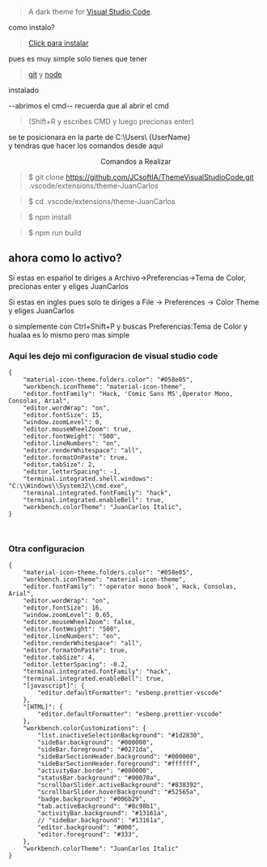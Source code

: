 
> A dark theme for [Visual Studio Code](http://code.visualstudio.com).

como instalo?
>[Click para instalar](https://marketplace.visualstudio.com/items?itemName=JCsoftIA.JCsoftIA)


pues es muy simple solo tienes que tener

>[git](https://git-scm.com/downloads)
y
>[node](https://nodejs.org/es/download/)

instalado 

--abrimos el cmd--
recuerda  que al abrir el cmd

>(Shift+R y escribes CMD y luego precionas enter)

se te posicionara en la parte de C:\Users\ {UserName}\
y tendras que hacer los comandos desde aqui

<p align="center" color='green'>Comandos a Realizar</p>


>$ git clone https://github.com/JCsoftIA/ThemeVisualStudioCode.git .vscode/extensions/theme-JuanCarlos

>$ cd .vscode/extensions/theme-JuanCarlos

>$ npm install

>$ npm run build



##  ahora como lo activo?

Si estas en español te diriges a Archivo->Preferencias->Tema de Color, precionas enter y eliges JuanCarlos

Si estas en ingles pues solo te diriges a File -> Preferences -> Color Theme y eliges JuanCarlos


o simplemente con Ctrl+Shift+P y buscas Preferencias:Tema de Color y hualaa es lo mismo pero mas simple 


### Aqui les dejo mi configuracion de visual studio code
```
{
    "material-icon-theme.folders.color": "#058e05",
    "workbench.iconTheme": "material-icon-theme",
    "editor.fontFamily": "Hack, 'Comic Sans MS',Operator Mono, Consolas, Arial",
    "editor.wordWrap": "on",
    "editor.fontSize": 15,
    "window.zoomLevel": 0,
    "editor.mouseWheelZoom": true,
    "editor.fontWeight": "500",
    "editor.lineNumbers": "on",
    "editor.renderWhitespace": "all",
    "editor.formatOnPaste": true,
    "editor.tabSize": 2,
    "editor.letterSpacing": -1,
    "terminal.integrated.shell.windows": "C:\\Windows\\System32\\cmd.exe",
    "terminal.integrated.fontFamily": "hack",
    "terminal.integrated.enableBell": true,
    "workbench.colorTheme": "JuanCarlos Italic",
}



```
### Otra configuracion
```
{
    "material-icon-theme.folders.color": "#058e05",
    "workbench.iconTheme": "material-icon-theme",
    "editor.fontFamily": "'operator mono book', Hack, Consolas, Arial",
    "editor.wordWrap": "on",
    "editor.fontSize": 16,
    "window.zoomLevel": 0.65,
    "editor.mouseWheelZoom": false,
    "editor.fontWeight": "500",
    "editor.lineNumbers": "on",
    "editor.renderWhitespace": "all",
    "editor.formatOnPaste": true,
    "editor.tabSize": 4,
    "editor.letterSpacing": -0.2,
    "terminal.integrated.fontFamily": "hack",
    "terminal.integrated.enableBell": true,
    "[javascript]": {
        "editor.defaultFormatter": "esbenp.prettier-vscode"
    },
    "[HTML]": {
        "editor.defaultFormatter": "esbenp.prettier-vscode"
    },
    "workbench.colorCustomizations": {
        "list.inactiveSelectionBackground": "#1d2830",
        "sideBar.background": "#000000",
        "sideBar.foreground": "#0271da",
        "sideBarSectionHeader.background": "#000000",
        "sideBarSectionHeader.foreground": "#ffffff",
        "activityBar.border": "#000000",
        "statusBar.background": "#00070a",
        "scrollbarSlider.activeBackground": "#838392",
        "scrollbarSlider.hoverBackground": "#52565a",
        "badge.background": "#006b29",
        "tab.activeBackground": "#8c98b1",
        "activityBar.background": "#13161a",
        // "sideBar.background": "#13161a",
        "editor.background": "#000",
        "editor.foreground": "#333",
    },
    "workbench.colorTheme": "JuanCarlos Italic"
}
```
